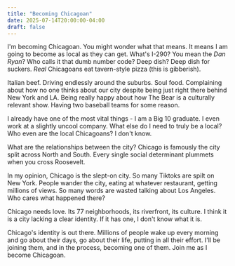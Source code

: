 ```yaml
---
title: "Becoming Chicagoan"
date: 2025-07-14T20:00:00-04:00
draft: false
---
```

I'm becoming Chicagoan. You might wonder what that means. It means I am going to become as local as they can get. What's I-290? You mean the *Dan Ryan*? Who calls it that dumb number code? Deep dish? Deep dish for suckers. *Real* Chicagoans eat tavern-style pizza (this is gibberish). 

Italian beef. Driving endlessly around the suburbs. Soul food. Complaining about how no one thinks about our city despite being just right there behind New York and LA. Being really happy about how The Bear is a culturally relevant show. Having two baseball teams for some reason. 

I already have one of the most vital things - I am a Big 10 graduate. I even work at a slightly uncool company. What else do I need to truly be a local? Who even are the local Chicagoans? I don't know. 

What are the relationships between the city? Chicago is famously the city split across North and South. Every single social determinant plummets when you cross Roosevelt.

In my opinion, Chicago is the slept-on city. So many Tiktoks are spilt on New York. People wander the city, eating at whatever restaurant, getting millions of views. So many words are wasted talking about Los Angeles. Who cares what happened there?

Chicago needs love. Its 77 neighborhoods, its riverfront, its culture. I think it is a city lacking a clear identity. If it has one, I don't know what it is. 

Chicago's identity is out there. Millions of people wake up every morning and go about their days, go about their life, putting in all their effort. I'll be joining them, and in the process, becoming one of them. Join me as I become Chicagoan.
